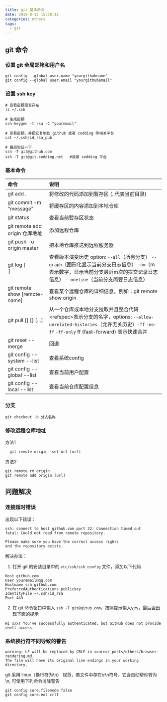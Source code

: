 ```yaml
---
title: git 基本命令 
date: 2019-8-13 15:50:12
categories: others
tags: 
  - git
---
```


## git 命令

### 设置 git 全局邮箱和用户名

```git
git config --global user.name "yourgithubname"
git config --global user.email "yourgithubemail"
```

<!-- more -->

### 设置 ssh key  

```
# 查看密钥是否存在
ls ~/.ssh

# 生成密钥
ssh-keygen -t rsa -C "youremail"

# 查看密钥，并把它复制到 github 或者 codding 等相关平台
cat ~/.ssh/id_rsa_pub

# 最后验证一下
ssh -T git@github.com
ssh -T git@git.codding.net   #或者 codding 平台
```

### 基本命令 

|命令|说明|
|:---|:---|
|git add .|将修改的代码添加到暂存区 (. 代表当前目录)|
|git commit -m "message"|将缓存区的内容添加到本地仓库|
|git status|查看当前暂存区状态|
|git remote add origin 仓库地址|添加远程仓库|
|git push -u origin master|把本地仓库推送到远程服务器|
|git log [<option>]|查看版本演变历史 option:  `--all`（所有分支） `--graph`（图形化显示当前分支日志信息） `-nm`（m表示数字，显示当前分支最近m次的提交记录日志信息）  `--oneline`（当前分支简要日志信息） |
|git remote show [remote-name]|查看某个远程仓库的详细信息，例如：git remote show origin|
|git pull [<options>] [<repos>] [<refspec>...]|从一个仓库或本地分支拉取并且整合代码\<refspec\>表示分支的名字，options: `--allow-unrelated-histories`（允许无关历史）`-ff` `-no-ff` `-ff-only` ff (fast-forward) 表示快速合并| 
|git reset --merge|回退|
|git config --system --list|查看系统config|
|git config --global --list|查看当前用户配置|
|git config --local --list|查看当前仓库配置信息|

### 分支

```
git checkout -b 分支名称
```

### 修改远程仓库地址 

方法1  

```
  git remote origin -set-url [url]
```

方法2

```
git remote rm origin
git remote add origin [url]
```

## 问题解决
### 连接超时错误
出现以下错误：

```
ssh: connect to host github.com port 22: Connection timed out
fatal: Could not read from remote repository.

Please make sure you have the correct access rights
and the repository exists.
```

解决办法：  
1. 打开 git 的安装目录中的 `etc/ssh/ssh_config` 文件，添加以下代码  

```
Host github.com
User youremail@qq.com
Hostname ssh.github.com
PreferredAuthentications publickey
IdentityFile ~/.ssh/id_rsa
Port 443
```

2. 在 git 命令窗口中输入 `ssh -T git@gitub.com`，按照提示输入yes，最后会出现下面的提示

```
Hi xxx! You've successfully authenticated, but GitHub does not provide shell access.
```

### 系统换行符不同导致的警告

```
warning: LF will be replaced by CRLF in source/_posts/others/browser-rendering.md.
The file will have its original line endings in your working directory.
```

git 采用 linux（换行符为\n） 规范，若文件中存在\r\n符号，它会自动帮你转为 \n, 可使用下列命令消除警告

```
git config core.filemode false
git config core.eol crlf
```
